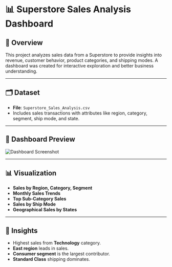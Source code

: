 # 📊 Superstore Sales Analysis Dashboard

## 📌 Overview
This project analyzes sales data from a Superstore to provide insights into revenue, customer behavior, product categories, and shipping modes.
A dashboard was created for interactive exploration and better business understanding.

---

## 🗂 Dataset
- **File**: `Superstore_Sales_Analysis.csv`  
- Includes sales transactions with attributes like region, category, segment, ship mode, and state.

---

## 📸 Dashboard Preview
![Dashboard Screenshot](Dashboard_Screenshot.png)

---

## 📊 Visualization
- **Sales by Region, Category, Segment**
- **Monthly Sales Trends**
- **Top Sub-Category Sales**
- **Sales by Ship Mode**
- **Geographical Sales by States**

---

## 🎯 Insights
- Highest sales from **Technology** category.
- **East region** leads in sales.
- **Consumer segment** is the largest contributor.
- **Standard Class** shipping dominates.
